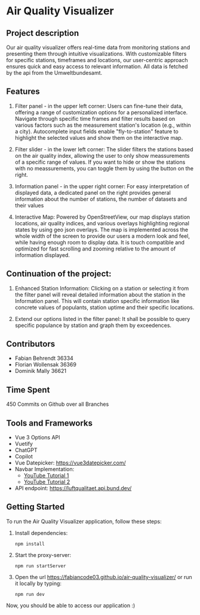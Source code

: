 # Air Quality Visualizer

## Project description

Our air quality visualizer offers real-time data from monitoring stations and presenting them through intuitive visualizations. With customizable filters for specific stations, timeframes and locations, our user-centric approach ensures quick and easy access to relevant information. All data is fetched by the api from the Umweltbundesamt.

## Features

1. Filter panel - in the upper left corner:
   Users can fine-tune their data, offering a range of customization options for a personalized interface.
   Navigate through specific time frames and filter results based on various factors such as the measurement station's location (e.g., within a city). Autocomplete input fields enable "fly-to-station" feature to highlight the selected values and show them on the interactive map.

2. Filter slider - in the lower left corner:
   The slider filters the stations based on the air quality index, allowing the user to only show meassurements of a specific range of values.
   If you want to hide or show the stations with no meassurements, you can toggle them by using the button on the right.

3. Information panel - in the upper right corner:
   For easy interpretation of displayed data, a dedicated panel on the right provides general information about the number of stations, the number of datasets and their values

4. Interactive Map:
   Powered by OpenStreetView, our map displays station locations, air quality indices, and various overlays highlighting regional states by using geo json overlays. The map is implemented across the whole width of the screen to provide our users a modern look and feel, while having enough room to display data. It is touch compatible and optimized for fast scrolling and zooming relative to the amount of information displayed.

## Continuation of the project:

1. Enhanced Station Information:
   Clicking on a station or selecting it from the filter panel will reveal detailed information about the station in the Information panel. This will contain station specific information like concrete values of populants, station uptime and their specific locations.

2. Extend our options listed in the filter panel:
   It shall be possible to query specific populance by station and graph them by exceedences.

## Contributors

- Fabian Behrendt 36334
- Florian Wollensak 36369
- Dominik Mally 36621

## Time Spent

450 Commits on Github over all Branches

## Tools and Frameworks

- Vue 3 Options API
- Vuetify
- ChatGPT
- Copilot
- Vue Datepicker: https://vue3datepicker.com/
- Navbar Implementation:
  - [YouTube Tutorial 1](https://www.youtube.com/watch?v=pbU9JxMriOo)
  - [YouTube Tutorial 2](https://www.youtube.com/watch?v=Qnj5CsUD0cs&t=12s)
- API endpoint: https://luftqualitaet.api.bund.dev/

## Getting Started

To run the Air Quality Visualizer application, follow these steps:

1. Install dependencies:

   ```
   npm install
   ```

2. Start the proxy-server:

   ```
   npm run startServer
   ```

3. Open the url https://fabiancode03.github.io/air-quality-visualizer/ or run it locally by typing:

   ```
   npm run dev
   ```

Now, you should be able to access our application :)

